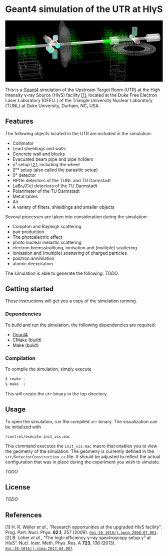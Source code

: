 # Geant4 simulation of the UTR at HIγS

![Geometry of the UTR Geant4 simulation](.media/geometry.png)

This is a [Geant4](https://geant4.web.cern.ch/) simulation of the Upstream Target Room (UTR) at the High Intensity γ-ray Source (HIγS) facility [[1]](#ref-higs), located at the Duke Free Electron Laser Laboratory (DFELL) of the Triangle University Nuclear Laboratory (TUNL) at Duke University, Durham, NC, USA.


## Features

The following objects located in the UTR are included in the simulation:

* Collimator
* Lead shieldings and walls
* Concrete wall and blocks
* Evacuated beam pipe and pipe holders
* γ³ setup [[2]](#ref-g3), including the wheel
* 2ⁿᵈ setup (also called the parasitic setup)
* 0° detector
* HPGe detectors of the TUNL and TU Darmstadt
* LaBr₃(Ce) detectors of the TU Darmstadt
* Polarimeter of the TU Darmstadt
* Metal tables
* Air
* A variety of filters, shieldings and smaller objects

Several processes are taken into consideration during the simulation: 

* Compton and Rayleigh scattering
* pair production
* The photoelectric effect
* photo nuclear inelastic scattering
* electron bremsstrahlung, ionisation and (multiple) scattering 
* ionisation and (multiple) scattering of charged particles
* positron annihilation
* atomic deexcitation

The simulation is able to generate the following: *TODO*.


## Getting started

These instructions will get you a copy of the simulation running.

### Dependencies

To build and run the simulation, the following dependencies are required:

* [Geant4](https://geant4.web.cern.ch/)
* CMake (*build*)
* Make (*build*)

### Compilation

To compile the simulation, simply execute

```bash
$ cmake .
$ make -j
```

This will create the `utr` binary in the top directory.


## Usage

To open the simulation, run the compiled `utr` binary. The visualization can be initialized with

    /control/execute init_vis.mac

This command executes the `init_vis.mac` macro that enables you to view the geometry of the simulation.
The geometry is currently defined in the `src/DetectorConstruction.cc` file.
It should be adjusted to reflect the actual configuration that was in place during the experiment you wish to simulate.

*TODO*


## License

*TODO*


## References

<a name="ref-higs">[1]</a> H. R. Weller *et al.*, “Research opportunities at the upgraded HIγS facility”. Prog. Part. Nucl. Phys. **62.1**, 257 (2009). [`doi:10.1016/j.ppnp.2008.07.001`](https://dx.doi.org/10.1016/j.ppnp.2008.07.001).  
<a name="ref-g3">[2]</a> B. Löher *et al.*, “The high-efficiency γ-ray spectroscopy setup γ³ at HIγS”. Nucl. Instr. Meth. Phys. Res. A **723**, 136 (2013). [`doi:10.1016/j.nima.2013.04.087`](https://dx.doi.org/10.1016/j.nima.2013.04.087).  

